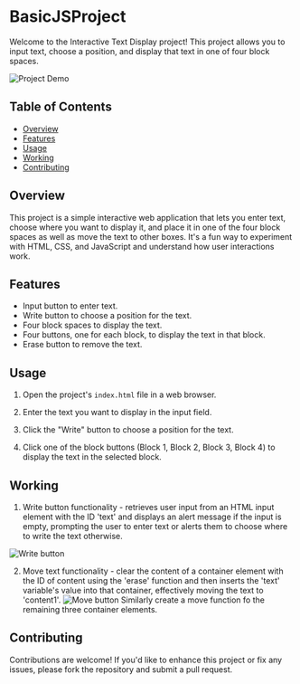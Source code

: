 # BasicJSProject

Welcome to the Interactive Text Display project! This project allows you to input text, choose a position, and display that text in one of four block spaces.

![Project Demo](demo.gif)

## Table of Contents

- [Overview](#overview)
- [Features](#features)
- [Usage](#usage)
- [Working](#working)
- [Contributing](#contributing)

## Overview

This project is a simple interactive web application that lets you enter text, choose where you want to display it, and place it in one of the four block spaces as well as move the text to other boxes. It's a fun way to experiment with HTML, CSS, and JavaScript and understand how user interactions work.

## Features

- Input button to enter text.
- Write button to choose a position for the text.
- Four block spaces to display the text.
- Four buttons, one for each block, to display the text in that block.
- Erase button to remove the text.

## Usage

1. Open the project's `index.html` file in a web browser.

2. Enter the text you want to display in the input field.

3. Click the "Write" button to choose a position for the text.

4. Click one of the block buttons (Block 1, Block 2, Block 3, Block 4) to display the text in the selected block.

## Working

1. Write button functionality - retrieves user input from an HTML input element with the ID 'text' and displays an alert message if the input is empty, prompting the user to enter text or alerts them to choose where to write the text otherwise.


![Write button](screenshot1.png)

2. Move text functionality - clear the content of a container element with the ID of content using the 'erase' function and then inserts the 'text' variable's value into that container, effectively moving the text to 'content1'.
![Move button](screenshot2.png)
Similarly create a move function fo the remaining three container elements.

## Contributing

Contributions are welcome! If you'd like to enhance this project or fix any issues, please fork the repository and submit a pull request.


